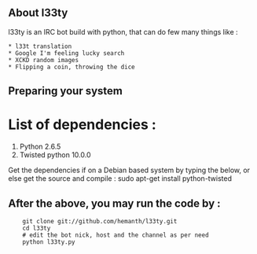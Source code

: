 ## About l33ty
l33ty is an IRC bot build with python, that can do few many things like :

    * l33t translation 
    * Google I'm feeling lucky search 
    * XCKD random images
    * Flipping a coin, throwing the dice

## Preparing your system

# List of dependencies :

1. Python 2.6.5
2. Twisted python 10.0.0



Get the dependencies if on a Debian based system by typing the below, or else get the source and compile :
		sudo apt-get install python-twisted



## After the above, you may run the code by :
		git clone git://github.com/hemanth/l33ty.git
		cd l33ty
		# edit the bot nick, host and the channel as per need
		python l33ty.py 
